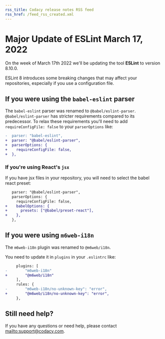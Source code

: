 ```yaml
---
rss_title: Codacy release notes RSS feed
rss_href: /feed_rss_created.xml
---
```


# Major Update of ESLint March 17, 2022

On the week of March 17th 2022 we'll be updating the tool **ESLint** to version 8.10.0.

ESLint 8 introduces some breaking changes that may affect your repositories, especially if you use a configuration file.

## If you were using the `babel-eslint` parser

The `babel-eslint` parser was renamed to `@babel/eslint-parser`.
`@babel/eslint-parser` has stricter requirements compared to its predecessor.
To relax these requirements you'll need to add `requireConfigFile: false` to your `parserOptions` like:

```diff
-  parser: "babel-eslint",
+  parser: "@babel/eslint-parser",
+  parserOptions: {
+    requireConfigFile: false,
+  },
```

### If you're using React's `jsx`

If you have jsx files in your repository, you will need to select the babel react preset:
```diff
   parser: "@babel/eslint-parser",
   parserOptions: {
     requireConfigFile: false,
+    babelOptions: {
+      presets: ["@babel/preset-react"],
+    },
   },
```

## If you were using `m6web-i18n`

The `m6web-i18n` plugin was renamed to `@m6web/i18n`.

You need to update it in `plugins` in your `.eslintrc` like:
```diff
     plugins: [
-        "m6web-i18n"
+        "@m6web/i18n"
     ],
     rules: {
-        "m6web-i18n/no-unknown-key": "error",
+        "@m6web/i18n/no-unknown-key": "error",
     },
```

## Still need help?

If you have any questions or need help, please contact <mailto:support@codacy.com>.
